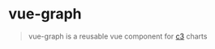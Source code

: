 # vue-graph

> vue-graph is a reusable vue component for [c3](https://github.com/juijs/jui-chart) charts

